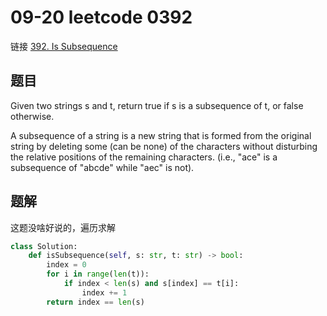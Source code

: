 # 09-20 leetcode 0392

链接 [392. Is Subsequence](https://leetcode.com/problems/is-subsequence/description/)

## 题目

Given two strings s and t, return true if s is a subsequence of t, or false otherwise.

A subsequence of a string is a new string that is formed from the original string by deleting some (can be none) of the characters without disturbing the relative positions of the remaining characters. (i.e., "ace" is a subsequence of "abcde" while "aec" is not).

## 题解

这题没啥好说的，遍历求解

```python
class Solution:
    def isSubsequence(self, s: str, t: str) -> bool:
        index = 0
        for i in range(len(t)):
            if index < len(s) and s[index] == t[i]:
                index += 1
        return index == len(s)
```
